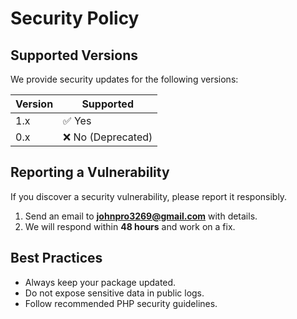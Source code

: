 # Security Policy

## Supported Versions
We provide security updates for the following versions:

| Version | Supported          |
| ------- | ------------------ |
| 1.x     | ✅ Yes             |
| 0.x     | ❌ No (Deprecated) |

## Reporting a Vulnerability
If you discover a security vulnerability, please report it responsibly.

1. Send an email to **johnpro3269@gmail.com** with details.
1. We will respond within **48 hours** and work on a fix.

## Best Practices
- Always keep your package updated.
- Do not expose sensitive data in public logs.
- Follow recommended PHP security guidelines.
